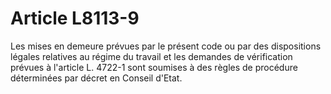 # Article L8113-9

Les mises en demeure prévues par le présent code ou par des dispositions légales relatives au régime du travail et les demandes de vérification prévues à l'article L. 4722-1 sont soumises à des règles de procédure déterminées par décret en Conseil d'Etat.